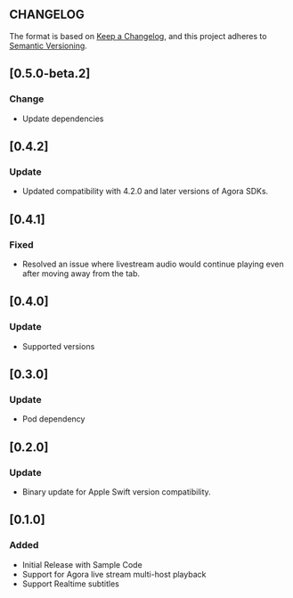 ## CHANGELOG

The format is based on [Keep a Changelog](https://keepachangelog.com/en/1.0.0/),
and this project adheres to [Semantic Versioning](https://semver.org/spec/v2.0.0.html).

## [0.5.0-beta.2]

### Change

- Update dependencies

## [0.4.2]

### Update

- Updated compatibility with 4.2.0 and later versions of Agora SDKs.

## [0.4.1]

### Fixed

- Resolved an issue where livestream audio would continue playing even after moving away from the tab.

## [0.4.0]

### Update

- Supported versions

## [0.3.0]

### Update

- Pod dependency

## [0.2.0]

### Update

- Binary update for Apple Swift version compatibility.

## [0.1.0]

### Added

- Initial Release with Sample Code
- Support for Agora live stream multi-host playback
- Support Realtime subtitles
